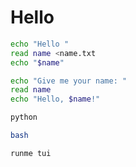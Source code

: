 # Hello

```sh {"name": "print-non-interactive", "interactive": false}
echo "Hello "
read name <name.txt
echo "$name"
```

```sh {"name": "print-interactive"}
echo "Give me your name: "
read name
echo "Hello, $name!"
```

```sh {"name":"python", "interactive": true}
python
```

```sh {"name": "bash"}
bash
```

```sh {"name": "itself"}
runme tui
```
